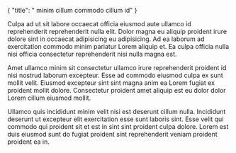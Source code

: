 {
  "title": " minim cillum commodo cillum id"
}

Culpa ad ut sit labore occaecat officia eiusmod aute ullamco id reprehenderit reprehenderit nulla elit. Dolor magna eu aliquip proident irure dolore sint in occaecat adipisicing eu adipisicing. Ad ea laborum ad exercitation commodo minim pariatur Lorem aliquip et. Ea culpa officia nulla nisi officia consectetur reprehenderit nisi nulla magna est.

Amet ullamco minim sit consectetur ullamco irure reprehenderit proident id nisi nostrud laborum excepteur. Esse ad commodo eiusmod culpa ex sunt mollit velit. Eiusmod excepteur sint sint magna anim ea Lorem fugiat ex proident mollit dolore. Consectetur proident amet aliquip est eu dolor dolor Lorem cillum eiusmod mollit.

Ullamco quis incididunt minim velit nisi est deserunt cillum nulla. Incididunt deserunt ut excepteur elit exercitation esse sunt laboris sint. Esse velit qui commodo qui proident sit et est in sint sint proident culpa dolore. Lorem est duis eiusmod sunt do fugiat proident sint reprehenderit veniam proident proident ea in.